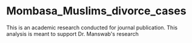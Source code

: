 # Mombasa_Muslims_divorce_cases
This is an academic research conducted for journal publication. This analysis is meant to support Dr. Manswab's research
